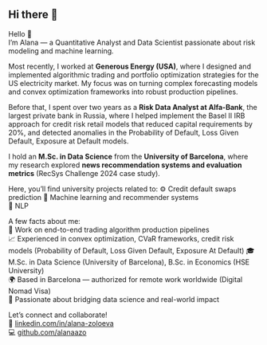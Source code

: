 ## Hi there 👋

Hello 👋  
I’m Alana — a Quantitative Analyst and Data Scientist passionate about risk modeling and machine learning.

Most recently, I worked at **Generous Energy (USA)**, where I designed and implemented algorithmic trading and portfolio optimization strategies for the US electricity market. My focus was on turning complex forecasting models and convex optimization frameworks into robust production pipelines.

Before that, I spent over two years as a **Risk Data Analyst at Alfa-Bank**, the largest private bank in Russia, where I helped implement the Basel II IRB approach for credit risk retail models that reduced capital requirements by 20%, and detected anomalies in the Probability of Default, Loss Given Default, Exposure at Default models.

I hold an **M.Sc. in Data Science** from the **University of Barcelona**, where my research explored **news recommendation systems and evaluation metrics** (RecSys Challenge 2024 case study).  

Here, you’ll find university projects related to:
⚙️ Credit default swaps prediction
🧠 Machine learning and recommender systems  
💬 NLP

A few facts about me:  
🚀 Work on end-to-end trading algorithm production pipelines  
📈 Experienced in convex optimization, CVaR frameworks, credit risk models (Probability of Default, Loss Given Default, Exposure At Default)
🎓 M.Sc. in Data Science (University of Barcelona), B.Sc. in Economics (HSE University)  
🌍 Based in Barcelona — authorized for remote work worldwide (Digital Nomad Visa)  
💬 Passionate about bridging data science and real-world impact  

Let’s connect and collaborate!  
🔗 [linkedin.com/in/alana-zoloeva](https://linkedin.com/in/alana-zoloeva)  
💻 [github.com/alanaazo](https://github.com/alanaazo)
